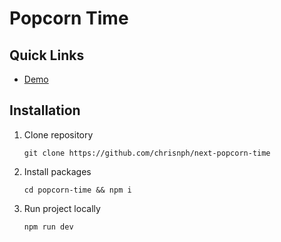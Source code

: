 # Popcorn Time

## Quick Links

- [Demo](https://popcorn-time-bay.vercel.app/)


## Installation

1. Clone repository

   ```
   git clone https://github.com/chrisnph/next-popcorn-time
   ```

2. Install packages

   ```
   cd popcorn-time && npm i
   ```

3. Run project locally

   ```
   npm run dev
   ```

